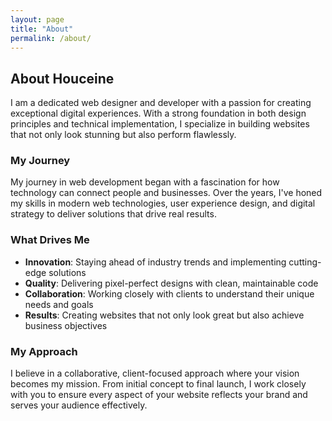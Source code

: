 ```yaml
---
layout: page
title: "About"
permalink: /about/
---
```


## About Houceine

I am a dedicated web designer and developer with a passion for creating exceptional digital experiences. With a strong foundation in both design principles and technical implementation, I specialize in building websites that not only look stunning but also perform flawlessly.

### My Journey
My journey in web development began with a fascination for how technology can connect people and businesses. Over the years, I've honed my skills in modern web technologies, user experience design, and digital strategy to deliver solutions that drive real results.

### What Drives Me
- **Innovation**: Staying ahead of industry trends and implementing cutting-edge solutions
- **Quality**: Delivering pixel-perfect designs with clean, maintainable code
- **Collaboration**: Working closely with clients to understand their unique needs and goals
- **Results**: Creating websites that not only look great but also achieve business objectives

### My Approach
I believe in a collaborative, client-focused approach where your vision becomes my mission. From initial concept to final launch, I work closely with you to ensure every aspect of your website reflects your brand and serves your audience effectively. 